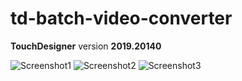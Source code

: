 # td-batch-video-converter

**TouchDesigner** version **2019.20140**

![Screenshot1](images/screen1.JPG)
![Screenshot2](images/screen2.JPG)
![Screenshot3](images/screen3.JPG)